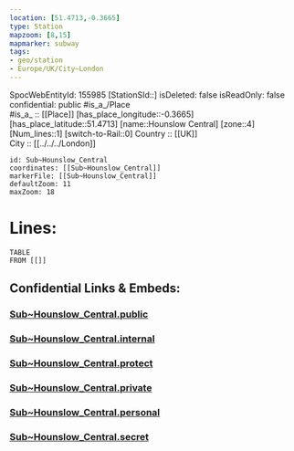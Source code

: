 ```yaml
---
location: [51.4713,-0.3665] 
type: Station 
mapzoom: [8,15] 
mapmarker: subway 
tags:
- geo/station
- Europe/UK/City~London
---
```

SpocWebEntityId: 155985
[StationSId::] 
isDeleted: false
isReadOnly: false
confidential: public
#is_a_/Place  
#is_a_ :: [[Place]] 
[has_place_longitude::-0.3665] 
[has_place_latitude::51.4713] 
[name::Hounslow Central] 
[zone::4] 
[Num_lines::1] 
[switch-to-Rail::0] 
Country :: [[UK]]  
City :: [[../../../London]]  


```leaflet
id: Sub~Hounslow_Central
coordinates: [[Sub~Hounslow_Central]] 
markerFile: [[Sub~Hounslow_Central]] 
defaultZoom: 11 
maxZoom: 18
```


# Lines: 
```dataview
TABLE 
FROM [[]] 
```


## Confidential Links & Embeds: 

### [Sub~Hounslow_Central.public](/_public/\Earth\Continent\Europe\Europe~North\UK\England\Regions~England\London,Greater\cities~GreaterLondon\Underground\StationSub~Hounslow_Central.public.md) 

### [Sub~Hounslow_Central.internal](/_internal/\Earth\Continent\Europe\Europe~North\UK\England\Regions~England\London,Greater\cities~GreaterLondon\Underground\StationSub~Hounslow_Central.internal.md) 

### [Sub~Hounslow_Central.protect](/_protect/\Earth\Continent\Europe\Europe~North\UK\England\Regions~England\London,Greater\cities~GreaterLondon\Underground\StationSub~Hounslow_Central.protect.md) 

### [Sub~Hounslow_Central.private](/_private/\Earth\Continent\Europe\Europe~North\UK\England\Regions~England\London,Greater\cities~GreaterLondon\Underground\StationSub~Hounslow_Central.private.md) 

### [Sub~Hounslow_Central.personal](/_personal/\Earth\Continent\Europe\Europe~North\UK\England\Regions~England\London,Greater\cities~GreaterLondon\Underground\StationSub~Hounslow_Central.personal.md) 

### [Sub~Hounslow_Central.secret](/_secret/\Earth\Continent\Europe\Europe~North\UK\England\Regions~England\London,Greater\cities~GreaterLondon\Underground\StationSub~Hounslow_Central.secret.md)

